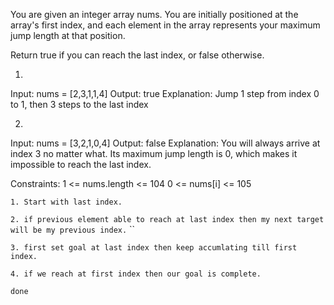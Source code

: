 You are given an integer array nums. You are initially positioned at the array's first index, and each element in the array represents your maximum jump length at that position.

Return true if you can reach the last index, or false otherwise.

1.
Input: nums = [2,3,1,1,4]
Output: true
Explanation: Jump 1 step from index 0 to 1, then 3 steps to the last index

2.
Input: nums = [3,2,1,0,4]
Output: false
Explanation: You will always arrive at index 3 no matter what. Its maximum jump length is 0, which makes it impossible to reach the last index.

Constraints:
1 <= nums.length <= 104
0 <= nums[i] <= 105



``1. Start with last index.``

``2. if previous element able to reach at last index then my next target will be my previous index.``
``

``3. first set goal at last index then keep accumlating till first index.``

``4. if we reach at first index then our goal is complete.``

``done``

